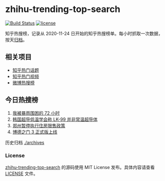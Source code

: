# zhihu-trending-top-search

[![Build Status](https://github.com/justjavac/zhihu-trending-top-search/workflows/ci/badge.svg?branch=main)](https://github.com/justjavac/zhihu-trending-top-search/actions)
[![license](https://img.shields.io/github/license/justjavac/zhihu-trending-top-search)](https://github.com/justjavac/zhihu-trending-top-search/blob/main/LICENSE)

知乎热搜榜，记录从 2020-11-24 日开始的知乎热搜榜单。每小时抓取一次数据，按天[归档](./archives)。

## 相关项目

- [知乎热门话题](https://github.com/justjavac/zhihu-trending-hot-questions)
- [知乎热门视频](https://github.com/justjavac/zhihu-trending-hot-video)
- [微博热搜榜](https://github.com/justjavac/weibo-trending-hot-search)

## 今日热搜榜

<!-- BEGIN -->
<!-- 最后更新时间 Fri Aug 04 2023 20:13:10 GMT+0800 (China Standard Time) -->

1. [我被暴雨围困的 72 小时](https://www.zhihu.com/search?q=%E6%88%91%E8%A2%AB%E6%9A%B4%E9%9B%A8%E5%9B%B4%E5%9B%B0%E7%9A%84%2072%20%E5%B0%8F%E6%97%B6)
1. [韩国超导低温学会称 LK-99 并非常温超导体](https://www.zhihu.com/search?q=%E9%9F%A9%E5%9B%BD%E8%B6%85%E5%AF%BC%E4%BD%8E%E6%B8%A9%E5%AD%A6%E4%BC%9A%E7%A7%B0%20LK-99%20%E5%B9%B6%E9%9D%9E%E5%B8%B8%E6%B8%A9%E8%B6%85%E5%AF%BC%E4%BD%93)
1. [郑州暂停执行住房限售政策](https://www.zhihu.com/search?q=%E9%83%91%E5%B7%9E%E6%9A%82%E5%81%9C%E6%89%A7%E8%A1%8C%E4%BD%8F%E6%88%BF%E9%99%90%E5%94%AE%E6%94%BF%E7%AD%96)
1. [博德之门 3 正式版上线](https://www.zhihu.com/search?q=%E5%8D%9A%E5%BE%B7%E4%B9%8B%E9%97%A8%203%20%E6%AD%A3%E5%BC%8F%E7%89%88%E4%B8%8A%E7%BA%BF)

<!-- END -->

历史归档 [./archives](./archives)

### License

[zhihu-trending-top-search](https://github.com/justjavac/zhihu-trending-top-search) 的源码使用 MIT License
发布。具体内容请查看 [LICENSE](./LICENSE) 文件。
